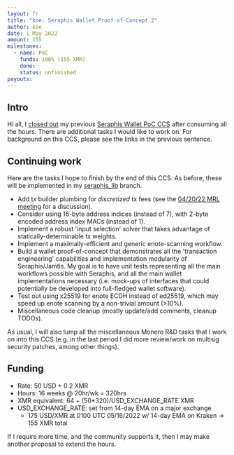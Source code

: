 ```yaml
---
layout: fr
title: "koe: Seraphis Wallet Proof-of-Concept 2"
author: koe
date: 1 May 2022
amount: 155
milestones:
  - name: PoC
    funds: 100% (155 XMR)
    done: 
    status: unfinished
payouts:
---
```


## Intro

Hi all, I [closed out](https://repo.getmonero.org/monero-project/ccs-proposals/-/merge_requests/290#note_16046) my previous [Seraphis Wallet PoC CCS](https://repo.getmonero.org/monero-project/ccs-proposals/-/merge_requests/290) after consuming all the hours. There are additional tasks I would like to work on. For background on this CCS, please see the links in the previous sentence.


## Continuing work

Here are the tasks I hope to finish by the end of this CCS. As before, these will be implemented in my [seraphis_lib](https://github.com/UkoeHB/monero/tree/seraphis_lib) branch.

- Add tx builder plumbing for _discretized_ tx fees (see the [04/20/22 MRL meeting](https://github.com/monero-project/meta/issues/691) for a discussion).
- Consider using 16-byte address indices (instead of 7), with 2-byte encoded address index MACs (instead of 1).
- Implement a robust 'input selection' solver that takes advantage of statically-determinable tx weights.
- Implement a maximally-efficient and generic enote-scanning workflow.
- Build a wallet proof-of-concept that demonstrates all the 'transaction engineering' capabilities and implementation modularity of Seraphis/Jamtis. My goal is to have unit tests representing all the main workflows possible with Seraphis, and all the main wallet implementations necessary (i.e. mock-ups of interfaces that could potentially be developed into full-fledged wallet software).
- Test out using x25519 for enote ECDH instead of ed25519, which may speed up enote scanning by a non-trivial amount (>10%).
- Miscellaneous code cleanup (mostly update/add comments, cleanup TODOs).

As usual, I will also lump all the miscellaneous Monero R&D tasks that I work on into this CCS (e.g. in the last period I did more review/work on multisig security patches, among other things).


## Funding

- Rate: 50 USD + 0.2 XMR
- Hours: 16 weeks @ 20hr/wk = 320hrs
- XMR equivalent: 64 + (50\*320)/USD\_EXCHANGE\_RATE XMR
- USD\_EXCHANGE\_RATE: set from 14-day EMA on a major exchange
  - 175 USD/XMR at 0100 UTC 05/16/2022 w/ 14-day EMA on Kraken -> 155 XMR total

If I require more time, and the community supports it, then I may make another proposal to extend the hours.
